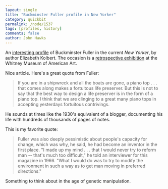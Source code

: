```yaml
---
layout: single 
title: "Buckminster Fuller profile in New Yorker" 
category: quickbit
permalink: /node/1537
tags: [profiles, history] 
comments: false 
author: John Hawks 
---
```


An <a href="http://www.newyorker.com/reporting/2008/06/09/080609fa_fact_kolbert/?printable=true">interesting profile</a> of Buckminster Fuller in the current <i>New Yorker</i>, by author Elizabeth Kolbert. The occasion is a <a href="http://www.whitney.org/www/buckminster_fuller/about.jsp">retrospective exhibition</a> at the Whitney Museum of American Art. 

Nice article. Here's a great quote from Fuller: 

<blockquote>If you are in a shipwreck and all the boats are gone, a piano top . . . that comes along makes a fortuitous life preserver. But this is not to say that the best way to design a life preserver is in the form of a piano top. I think that we are clinging to a great many piano tops in accepting yesterdays fortuitous contrivings.</blockquote>

He sounds at times like the 1930's equivalent of a blogger, documenting his life with hundreds of thousands of pages of notes. 

This is my favorite quote: 

<blockquote>Fuller was also deeply pessimistic about people's capacity for change, which was why, he said, he had become an inventor in the first place. "I made up my mind . . . that I would never try to reform man -- that's much too difficult," he told an interviewer for this magazine in 1966. "What I would do was to try to modify the environment in such a way as to get man moving in preferred directions."</blockquote>

Something to think about in the age of genetic manipulation. 

